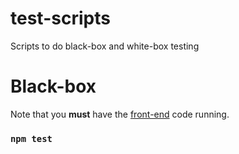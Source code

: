 # test-scripts
Scripts to do black-box and white-box testing

# Black-box
Note that you **must** have the [front-end](https://github.com/Group3-SpartansBooks/front-end) code running.

### `npm test`